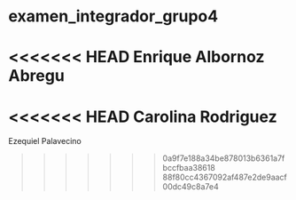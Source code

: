 # examen_integrador_grupo4
<<<<<<< HEAD
Enrique Albornoz Abregu
=======
<<<<<<< HEAD
Carolina Rodriguez 
=======
Ezequiel Palavecino
>>>>>>> 0a9f7e188a34be878013b6361a7fbccfbaa38618
>>>>>>> 88f80cc4367092af487e2de9aacf00dc49c8a7e4
